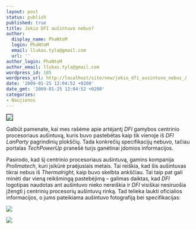 ```yaml
---
layout: post
status: publish
published: true
title: Jokio DFI aušintuvo nebus?
author:
  display_name: PhaNtoM
  login: PhaNtoM
  email: llukas.tyla@gmail.com
  url: ''
author_login: PhaNtoM
author_email: llukas.tyla@gmail.com
wordpress_id: 185
wordpress_url: http://localhost/site/new/jokio_dfi_ausintuvo_nebus_/
date: '2009-01-25 12:04:52 +0200'
date_gmt: '2009-01-25 12:04:52 +0200'
categories:
- Naujienos
---
```

<div class="imgright"><img src="http://tbn2.google.com/images?q=tbn:Lleiwte0_2elRM:http://img.photobucket.com/albums/v31/canny/lanparty_logo.jpg" border="1" /></div>
<p>Galbūt pamenate, kai mes rašėme apie artėjantį <i>DFI</i> gamybos centrinio procesoriaus aušintuvą, kuris buvo pastebėtas kaip tik vienoje iš <i>DFI LanParty</i> pagrindinių plokščių. Tada konkrečių specifikacijų nebuvo, tačiau portalas <i>TechPowerUp</i> pranešė turįs ganėtinai įdomios informacijos.</p>
<p>Pasirodo, kad šį centrinio procesoriaus aušintuvą, gamins kompanija <i>Prolimatech</i>, kuri įsikūrė praėjusiais metais. Tai reiškia, kad šis aušintuvas tikrai nebus iš <i>Thermalright</i>, kaip buvo skelbta ankščiau. Tai taip pat gali minėti dar vieną reikšmingą pastebėjimą – galimas daiktas, kad <i>DFI</i> logotipas naudotas ant aušintuvo nieko nereiškia ir <i>DFI</i> visiškai nesiruošia įžengti į centrinių procesorių aušintuvų rinką. Tad telieka laukti oficialios informacijos, o jums pateikiama aušintuvo fotografiją bei specifikacijas:</p>
<p><img src="http://www.part.lt/img/fcf54badb659f9374a9388ae583cf9af708.jpg" /></p>
<p><img src="http://www.part.lt/img/eaf57400376d7d9771a530fcd5297438660.bmp" /></p>
